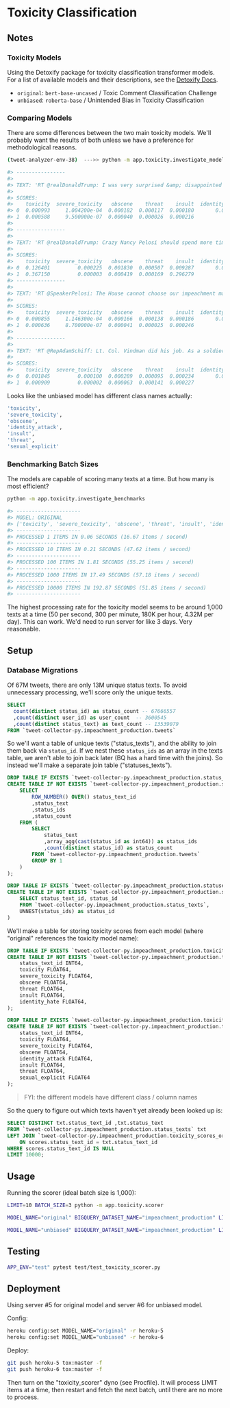 # Toxicity Classification

## Notes

### Toxicity Models

Using the Detoxify package for toxicity classification transformer models. For a list of available models and their descriptions, see the [Detoxify Docs](https://github.com/unitaryai/detoxify#prediction).

  + `original`: `bert-base-uncased` / Toxic Comment Classification Challenge
  + `unbiased`: `roberta-base` / Unintended Bias in Toxicity Classification

### Comparing Models

There are some differences between the two main toxicity models. We'll probably want the results of both unless we have a preference for methodological reasons.

```sh
(tweet-analyzer-env-38)  --->> python -m app.toxicity.investigate_models

#> ----------------
#>
#> TEXT: 'RT @realDonaldTrump: I was very surprised &amp; disappointed that Senator Joe Manchin of West Virginia voted against me on the Democrat’s total…'
#>
#> SCORES:
#>    toxicity  severe_toxicity   obscene    threat    insult  identity_hate     model
#> 0  0.000993     1.004200e-04  0.000182  0.000117  0.000180       0.000141  original
#> 1  0.000588     9.500000e-07  0.000040  0.000026  0.000216            NaN  unbiased
#>
#> ----------------
#>
#> TEXT: 'RT @realDonaldTrump: Crazy Nancy Pelosi should spend more time in her decaying city and less time on the Impeachment Hoax! https://t.co/eno…'
#>
#> SCORES:
#>    toxicity  severe_toxicity   obscene    threat    insult  identity_hate     model
#> 0  0.126401         0.000225  0.001830  0.000507  0.009287       0.001832  original
#> 1  0.367150         0.000003  0.000419  0.000169  0.296279            NaN  unbiased
#> ----------------
#>
#> TEXT: 'RT @SpeakerPelosi: The House cannot choose our impeachment managers until we know what sort of trial the Senate will conduct. President Tr…'
#>
#> SCORES:
#>    toxicity  severe_toxicity   obscene    threat    insult  identity_hate     model
#> 0  0.000855     1.146300e-04  0.000166  0.000138  0.000186       0.000157  original
#> 1  0.000636     8.700000e-07  0.000041  0.000025  0.000246            NaN  unbiased
#>
#> ----------------
#>
#> TEXT: 'RT @RepAdamSchiff: Lt. Col. Vindman did his job. As a soldier in Iraq, he received a Purple Heart. Then he displayed another rare form o…'
#>
#> SCORES:
#>    toxicity  severe_toxicity   obscene    threat    insult  identity_hate     model
#> 0  0.001845         0.000100  0.000289  0.000095  0.000234       0.000162  original
#> 1  0.000909         0.000002  0.000063  0.000141  0.000227            NaN  unbiased
```

Looks like the unbiased model has different class names actually:

```sh
'toxicity',
'severe_toxicity',
'obscene',
'identity_attack',
'insult',
'threat',
'sexual_explicit'
```

### Benchmarking Batch Sizes

The models are capable of scoring many texts at a time. But how many is most efficient?

```sh
python -m app.toxicity.investigate_benchmarks

#> ---------------------
#> MODEL: ORIGINAL
#> ['toxicity', 'severe_toxicity', 'obscene', 'threat', 'insult', 'identity_hate']
#> ---------------------
#> PROCESSED 1 ITEMS IN 0.06 SECONDS (16.67 items / second)
#> ---------------------
#> PROCESSED 10 ITEMS IN 0.21 SECONDS (47.62 items / second)
#> ---------------------
#> PROCESSED 100 ITEMS IN 1.81 SECONDS (55.25 items / second)
#> ---------------------
#> PROCESSED 1000 ITEMS IN 17.49 SECONDS (57.18 items / second)
#> ---------------------
#> PROCESSED 10000 ITEMS IN 192.87 SECONDS (51.85 items / second)
#> ---------------------
```

The highest processing rate for the toxicity model seems to be around 1,000 texts at a time (50 per second, 300 per minute, 180K per hour, 4.32M per day). This can work. We'd need to run server for like 3 days. Very reasonable.




## Setup

### Database Migrations

Of 67M tweets, there are only 13M unique status texts. To avoid unnecessary processing, we'll score only the unique texts.

```sql
SELECT
  count(distinct status_id) as status_count -- 67666557
  ,count(distinct user_id) as user_count  -- 3600545
  ,count(distinct status_text) as text_count -- 13539079
FROM `tweet-collector-py.impeachment_production.tweets`
```

So we'll want a table of unique texts ("status_texts"), and the ability to join them back via `status_id`. If we nest these `status_ids` as an array in the texts table, we aren't able to join back later (BQ has a hard time with the joins). So instead we'll make a separate join table ("statuses_texts").

```sql
DROP TABLE IF EXISTS `tweet-collector-py.impeachment_production.status_texts`;
CREATE TABLE IF NOT EXISTS `tweet-collector-py.impeachment_production.status_texts` as (
    SELECT
        ROW_NUMBER() OVER() status_text_id
        ,status_text
        ,status_ids
        ,status_count
    FROM (
        SELECT
            status_text
            ,array_agg(cast(status_id as int64)) as status_ids
            ,count(distinct status_id) as status_count
        FROM `tweet-collector-py.impeachment_production.tweets`
        GROUP BY 1
    )
);

DROP TABLE IF EXISTS `tweet-collector-py.impeachment_production.statuses_texts`;
CREATE TABLE IF NOT EXISTS `tweet-collector-py.impeachment_production.statuses_texts` as (
    SELECT status_text_id, status_id
    FROM `tweet-collector-py.impeachment_production.status_texts`,
    UNNEST(status_ids) as status_id
)
```

We'll make a table for storing toxicity scores from each model (where "original" references the toxicity model name):

```sql
DROP TABLE IF EXISTS `tweet-collector-py.impeachment_production.toxicity_scores_original`;
CREATE TABLE IF NOT EXISTS `tweet-collector-py.impeachment_production.toxicity_scores_original` (
    status_text_id INT64,
    toxicity FLOAT64,
    severe_toxicity FLOAT64,
    obscene FLOAT64,
    threat FLOAT64,
    insult FLOAT64,
    identity_hate FLOAT64,
);

DROP TABLE IF EXISTS `tweet-collector-py.impeachment_production.toxicity_scores_unbiased`;
CREATE TABLE IF NOT EXISTS `tweet-collector-py.impeachment_production.toxicity_scores_unbiased` (
    status_text_id INT64,
    toxicity FLOAT64,
    severe_toxicity FLOAT64,
    obscene FLOAT64,
    identity_attack FLOAT64,
    insult FLOAT64,
    threat FLOAT64,
    sexual_explicit FLOAT64
);
```

> FYI: the different models have different class / column names

So the query to figure out which texts haven't yet already been looked up is:

```sql
SELECT DISTINCT txt.status_text_id ,txt.status_text
FROM `tweet-collector-py.impeachment_production.status_texts` txt
LEFT JOIN `tweet-collector-py.impeachment_production.toxicity_scores_original` scores
    ON scores.status_text_id = txt.status_text_id
WHERE scores.status_text_id IS NULL
LIMIT 10000;
```

## Usage

Running the scorer (ideal batch size is 1,000):

```sh
LIMIT=10 BATCH_SIZE=3 python -m app.toxicity.scorer

MODEL_NAME="original" BIGQUERY_DATASET_NAME="impeachment_production" LIMIT=10 BATCH_SIZE=3 python -m app.toxicity.scorer

MODEL_NAME="unbiased" BIGQUERY_DATASET_NAME="impeachment_production" LIMIT=10 BATCH_SIZE=3 python -m app.toxicity.scorer
```

## Testing

```sh
APP_ENV="test" pytest test/test_toxicity_scorer.py
```

## Deployment

Using server #5 for original model and server #6 for unbiased model.

Config:

```sh
heroku config:set MODEL_NAME="original" -r heroku-5
heroku config:set MODEL_NAME="unbiased" -r heroku-6
```

Deploy:

```sh
git push heroku-5 tox:master -f
git push heroku-6 tox:master -f
```

Then turn on the "toxicity_scorer" dyno (see Procfile). It will process LIMIT items at a time, then restart and fetch the next batch, until there are no more to process.
